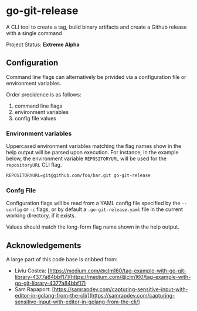 # go-git-release

A CLI tool to create a tag, build binary artifacts and create a Github release with a single command

Project Status: **Extreme Alpha**

## Configuration

Command line flags can alternatively be privided via a configuration file or environment variables.

Order precidence is as follows:

1. command line flags
2. environment variables
3. config file values

### Environment variables

Uppercased environment variables matching the flag names show in the help output will be parsed upon execution. For instance, in the example below, the environment variable `REPOSITORYURL` will be used for the `repositoryURL` CLI flag.

```txt
REPOSITORYURL=git@github.com/foo/bar.git go-git-release
```

### Confg File

Configuration flags will be read from a YAML config file specified by the `--config` or `-c` flags, or by default a `.go-git-release.yaml` file in the current working directory, if it exists.

Values should match the long-form flag name shown in the help output.

## Acknowledgements

A large part of this code base is cribbed from:

* Liviu Costea:
    [https://medium.com/@clm160/tag-example-with-go-git-library-4377a84bbf17](https://medium.com/@clm160/tag-example-with-go-git-library-4377a84bbf17)
* Sam Rapaport:
    [https://samrapdev.com/capturing-sensitive-input-with-editor-in-golang-from-the-cli/](https://samrapdev.com/capturing-sensitive-input-with-editor-in-golang-from-the-cli/)
